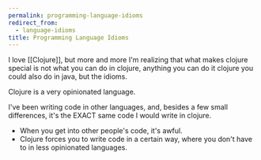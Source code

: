 ```yaml
---
permalink: programming-language-idioms
redirect_from:
  - language-idioms
title: Programming Language Idioms
---
```

I love [[Clojure]], but more and more I'm realizing that what makes clojure special is not what you can do in clojure, anything you can do it clojure you could also do in java, but the idioms.

Clojure is a very opinionated language.

I've been writing code in other languages, and, besides a few small differences, it's the EXACT same code I would write in clojure.

- When you get into other people's code, it's awful.
- Clojure forces you to write code in a certain way, where you don't have to in less opinionated languages.
